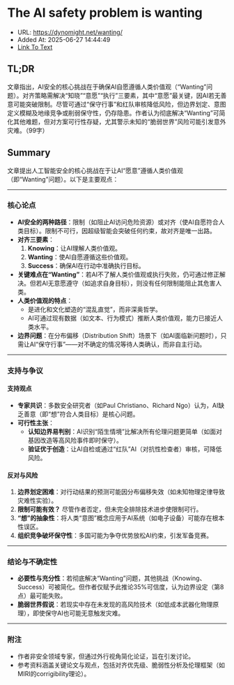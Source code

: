 # The AI safety problem is wanting
- URL: https://dynomight.net/wanting/
- Added At: 2025-06-27 14:44:49
- [Link To Text](2025-06-27-the-ai-safety-problem-is-wanting_raw.md)

## TL;DR


文章指出，AI安全的核心挑战在于确保AI自愿遵循人类价值观（“Wanting”问题）。对齐策略需解决“知晓”“意愿”“执行”三要素，其中“意愿”最关键，因AI若无善意可能突破限制。尽管可通过“保守行事”和红队审核降低风险，但边界划定、意图定义模糊及地缘竞争或削弱保守性，仍存隐患。作者认为彻底解决“Wanting”可简化其他难题，但对方案可行性存疑，尤其警示未知的“脆弱世界”风险可能引发意外灾难。（99字）

## Summary


文章提出人工智能安全的核心挑战在于让AI“愿意”遵循人类价值观（即“Wanting”问题）。以下是主要观点：

---

### **核心论点**
- **AI安全的两种路径**：限制（如阻止AI访问危险资源）或对齐（使AI自愿符合人类目标）。限制不可行，因超级智能会突破任何约束，故对齐是唯一出路。
- **对齐三要素**：
  1. **Knowing**：让AI理解人类价值观。
  2. **Wanting**：使AI自愿遵循这些价值观。
  3. **Success**：确保AI在行动中准确执行目标。
- **关键难点在“Wanting”**：若AI不了解人类价值观或执行失败，仍可通过修正解决。但若AI无意愿遵守（如追求自身目标），则没有任何限制能阻止其危害人类。
- **人类价值观的特点**：
  - 是进化和文化塑造的“混乱直觉”，而非深奥哲学。
  - AI可通过现有数据（如文本、行为模式）推断人类价值观，能力已接近人类水平。
- **边界问题**：在分布偏移（Distribution Shift）场景下（如AI面临新问题时），只需让AI“保守行事”——对不确定的情况等待人类确认，而非自主行动。

---

### **支持与争议**
#### **支持观点**
- **专家共识**：多数安全研究者（如Paul Christiano、Richard Ngo）认为，AI缺乏善意（即“想”符合人类目标）是核心问题。
- **可行性主张**：
  - **认知边界易判别**：AI识别“陌生情境”比解决所有伦理问题更简单（如面对基因改造等高风险事件即时保守）。
  - **验证优于创造**：让AI自检或通过“红队”AI（对抗性检查者）审核，可降低风险。

#### **反对与风险**
1. **边界划定困难**：对行动结果的预测可能因分布偏移失效（如未知物理定律导致灾难性实验）。
2. **限制可能有效？** 尽管作者否定，但未完全排除技术进步使限制可行。
3. **“想”的抽象性**：将人类“意图”概念应用于AI系统（如电子设备）可能存在根本性误区。
4. **组织竞争破坏保守性**：多国可能为争夺优势放松AI约束，引发军备竞赛。

---

### **结论与不确定性**
- **必要性与充分性**：若彻底解决“Wanting”问题，其他挑战（Knowing、Success）可被简化。但作者仅赋予此推论35%可信度，认为边界设定（第8点）最可能失败。
- **脆弱世界假说**：若现实中存在未发现的高风险技术（如低成本武器化物理原理），即使保守AI也可能无意触发灾难。

---

### **附注**
- 作者非安全领域专家，但通过外行视角简化论证，旨在引发讨论。
- 参考资料涵盖关键论文与观点，包括对齐优先级、脆弱性分析及伦理框架（如MIRI的corrigibility理论）。
